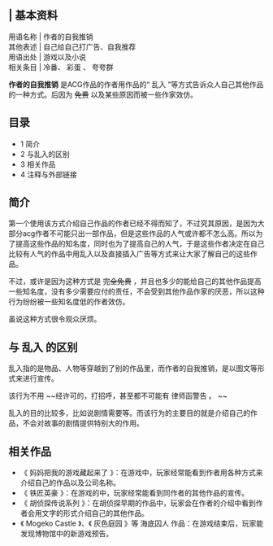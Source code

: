 |  **基本资料**  
---  
用语名称  |  作者的自我推销   
其他表述  |  自己给自己打广告、自我推荐   
用语出处  |  游戏以及小说   
相关条目  |  冷番、  彩蛋  、  夸夸群   
  
**作者的自我推销** 是ACG作品的作者用作品的“  乱入  ”等方式告诉众人自己其他作品的一种方式。后因为 ~~免费~~ 以及某些原因而被一些作家效仿。

##  目录

  * 1  简介 
  * 2  与乱入的区别 
  * 3  相关作品 
  * 4  注释与外部链接 

##  简介

第一个使用该方式介绍自己作品的作者已经不得而知了，不过究其原因，是因为大部分acg作者不可能只出一部作品，但是这些作品的人气或许都不怎么高。所以为了提高这些作品的知名度，同时也为了提高自己的人气，于是这些作者决定在自己比较有人气的作品中用乱入以及直接插入广告等方式来让大家了解自己的这些作品。

不过，或许是因为这种方式是 ~~完全免费~~
，并且也多少的能给自己的其他作品提高一些知名度，没有多少需要应付的责任，不会受到其他作品作家的厌恶，所以这种行为纷纷被一些知名度低的作者效仿。

虽说这种方式很令观众厌烦。

##  与  乱入  的区别

乱入指的是物品、人物等穿越到了别的作品里，而作者的自我推销，是以图文等形式来进行宣传。

该行为不用 ~~经许可的，打招呼，甚至都不可能有 律师函警告  。 ~~

乱入的目的比较多，比如说剧情需要等。而该行为的主要目的就是介绍自己的作品，不会对故事的剧情提供特别大的作用。

##  相关作品

  * 《  妈妈把我的游戏藏起来了  》：在游戏中，玩家经常能看到作者用各种方式来介绍自己的作品以及公司名称。 
  * 《  铁匠英豪  》：在游戏的中，玩家经常能看到同作者的其他作品的宣传。 
  * 《  胡侦探传说系列  》：在胡侦探早期的作品中，玩家会在作者的介绍中看到作者会用文字的形式介绍自己的其他作品。 
  * 《  Mogeko Castle  》、《  灰色庭园  》等  海底囚人  作品：在游戏结束后，玩家能发现博物馆中的新游戏预告。 